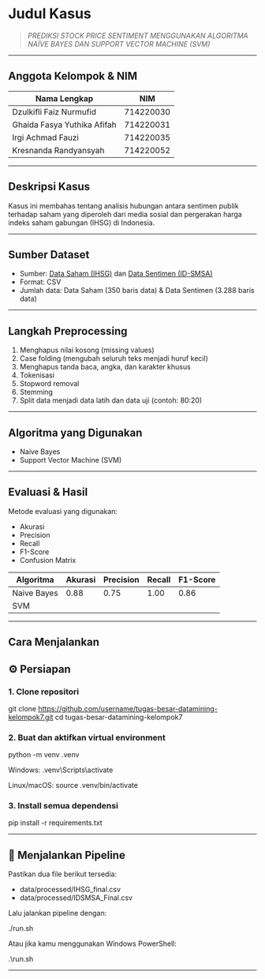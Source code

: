 # Judul Kasus
> *PREDIKSI STOCK PRICE SENTIMENT MENGGUNAKAN ALGORITMA NAÏVE BAYES DAN SUPPORT VECTOR MACHINE (SVM)*

---

## Anggota Kelompok & NIM

| Nama Lengkap         | NIM          |
|----------------------|--------------|
| Dzulkifli Faiz Nurmufid         | 714220030   |
| Ghaida Fasya Yuthika Afifah       | 714220031   |
| Irgi Achmad Fauzi       | 714220035   |
| Kresnanda Randyansyah       | 714220052   |

---

## Deskripsi Kasus

Kasus ini membahas tentang analisis hubungan antara sentimen publik terhadap saham yang diperoleh dari media sosial dan pergerakan harga indeks saham gabungan (IHSG) di Indonesia.

---

## Sumber Dataset

- Sumber: [Data Saham (IHSG)](https://finance.yahoo.com/quote/%5EJKSE/history/) dan [Data Sentimen (ID-SMSA)](https://data.mendeley.com/datasets/tn4vzs8tdw/3)
- Format: CSV 
- Jumlah data: Data Saham (350 baris data) & Data Sentimen (3.288 baris data)

---

## Langkah Preprocessing

1. Menghapus nilai kosong (missing values)
2. Case folding (mengubah seluruh teks menjadi huruf kecil)
3. Menghapus tanda baca, angka, dan karakter khusus
4. Tokenisasi
5. Stopword removal
6. Stemming
7. Split data menjadi data latih dan data uji (contoh: 80:20)

---

## Algoritma yang Digunakan

- Naive Bayes
- Support Vector Machine (SVM)


---

## Evaluasi & Hasil

Metode evaluasi yang digunakan:

- Akurasi
- Precision
- Recall
- F1-Score
- Confusion Matrix


| Algoritma         | Akurasi | Precision | Recall | F1-Score |
|-------------------|---------|-----------|--------|----------|
| Naive Bayes       |  0.88  |   0.75   | 1.00  | 0.86    |
| SVM               |    |      |   |     |

---

## Cara Menjalankan

## ⚙️ Persiapan

### 1. Clone repositori

git clone https://github.com/username/tugas-besar-datamining-kelompok7.git
cd tugas-besar-datamining-kelompok7

### 2. Buat dan aktifkan virtual environment

python -m venv .venv

Windows:
.venv\Scripts\activate

Linux/macOS:
source .venv/bin/activate

### 3. Install semua dependensi

pip install -r requirements.txt

---

## 🧪 Menjalankan Pipeline

Pastikan dua file berikut tersedia:

- data/processed/IHSG_final.csv
- data/processed/IDSMSA_Final.csv

Lalu jalankan pipeline dengan:

./run.sh

Atau jika kamu menggunakan Windows PowerShell:

.\run.sh

---

